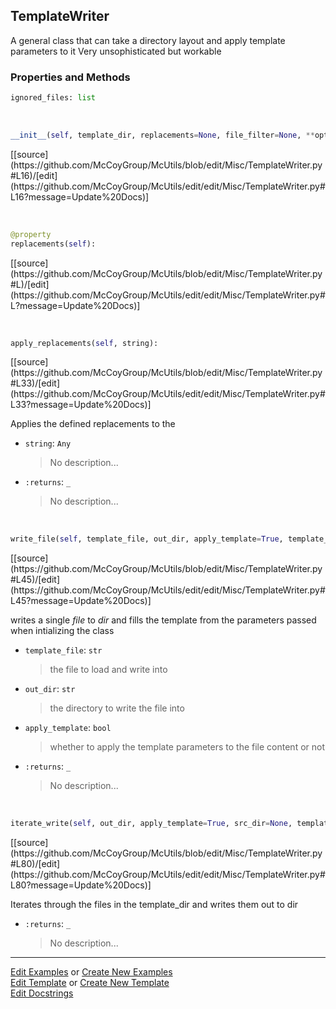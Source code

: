 ## <a id="McUtils.Misc.TemplateWriter.TemplateWriter">TemplateWriter</a>
A general class that can take a directory layout and apply template parameters to it
Very unsophisticated but workable

### Properties and Methods
```python
ignored_files: list
```
<a id="McUtils.Misc.TemplateWriter.TemplateWriter.__init__" class="docs-object-method">&nbsp;</a> 
```python
__init__(self, template_dir, replacements=None, file_filter=None, **opts): 
```
<div class="docs-source-link" markdown="1">
[[source](https://github.com/McCoyGroup/McUtils/blob/edit/Misc/TemplateWriter.py#L16)/[edit](https://github.com/McCoyGroup/McUtils/edit/edit/Misc/TemplateWriter.py#L16?message=Update%20Docs)]
</div>

<a id="McUtils.Misc.TemplateWriter.TemplateWriter.replacements" class="docs-object-method">&nbsp;</a> 
```python
@property
replacements(self): 
```
<div class="docs-source-link" markdown="1">
[[source](https://github.com/McCoyGroup/McUtils/blob/edit/Misc/TemplateWriter.py#L)/[edit](https://github.com/McCoyGroup/McUtils/edit/edit/Misc/TemplateWriter.py#L?message=Update%20Docs)]
</div>

<a id="McUtils.Misc.TemplateWriter.TemplateWriter.apply_replacements" class="docs-object-method">&nbsp;</a> 
```python
apply_replacements(self, string): 
```
<div class="docs-source-link" markdown="1">
[[source](https://github.com/McCoyGroup/McUtils/blob/edit/Misc/TemplateWriter.py#L33)/[edit](https://github.com/McCoyGroup/McUtils/edit/edit/Misc/TemplateWriter.py#L33?message=Update%20Docs)]
</div>

Applies the defined replacements to the
- `string`: `Any`
    >No description...
- `:returns`: `_`
    >No description...

<a id="McUtils.Misc.TemplateWriter.TemplateWriter.write_file" class="docs-object-method">&nbsp;</a> 
```python
write_file(self, template_file, out_dir, apply_template=True, template_dir=None): 
```
<div class="docs-source-link" markdown="1">
[[source](https://github.com/McCoyGroup/McUtils/blob/edit/Misc/TemplateWriter.py#L45)/[edit](https://github.com/McCoyGroup/McUtils/edit/edit/Misc/TemplateWriter.py#L45?message=Update%20Docs)]
</div>

writes a single _file_ to _dir_ and fills the template from the parameters passed when intializing the class
- `template_file`: `str`
    >the file to load and write into
- `out_dir`: `str`
    >the directory to write the file into
- `apply_template`: `bool`
    >whether to apply the template parameters to the file content or not
- `:returns`: `_`
    >No description...

<a id="McUtils.Misc.TemplateWriter.TemplateWriter.iterate_write" class="docs-object-method">&nbsp;</a> 
```python
iterate_write(self, out_dir, apply_template=True, src_dir=None, template_dir=None): 
```
<div class="docs-source-link" markdown="1">
[[source](https://github.com/McCoyGroup/McUtils/blob/edit/Misc/TemplateWriter.py#L80)/[edit](https://github.com/McCoyGroup/McUtils/edit/edit/Misc/TemplateWriter.py#L80?message=Update%20Docs)]
</div>

Iterates through the files in the template_dir and writes them out to dir
- `:returns`: `_`
    >No description...





___

[Edit Examples](https://github.com/McCoyGroup/McUtils/edit/edit/ci/examples/McUtils/Misc/TemplateWriter/TemplateWriter.md) or 
[Create New Examples](https://github.com/McCoyGroup/McUtils/new/edit/?filename=ci/examples/McUtils/Misc/TemplateWriter/TemplateWriter.md) <br/>
[Edit Template](https://github.com/McCoyGroup/McUtils/edit/edit/ci/docs/McUtils/Misc/TemplateWriter/TemplateWriter.md) or 
[Create New Template](https://github.com/McCoyGroup/McUtils/new/edit/?filename=ci/docs/templates/McUtils/Misc/TemplateWriter/TemplateWriter.md) <br/>
[Edit Docstrings](https://github.com/McCoyGroup/McUtils/edit/edit/McUtils/Misc/TemplateWriter.py?message=Update%20Docs)